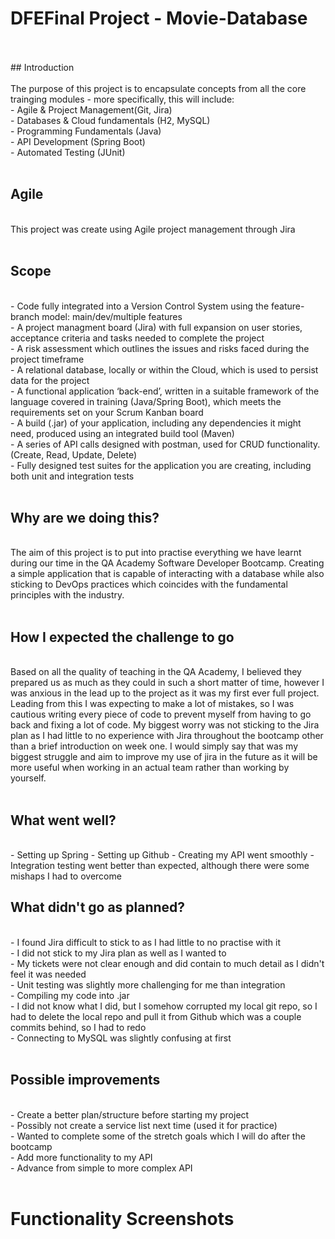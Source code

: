 # DFEFinal Project - Movie-Database
<br />
<br />
## Introduction <br />
<br />
The purpose of this project is to encapsulate concepts from all the core trainging modules - more specifically, this will include: <br />
- Agile & Project Management(Git, Jira) <br />
- Databases & Cloud fundamentals (H2, MySQL) <br />
- Programming Fundamentals (Java) <br />
- API Development (Spring Boot) <br />
- Automated Testing (JUnit) <br />
<br />

## Agile <br />
<br />
This project was create using Agile project management through Jira <br />
<br />

## Scope <br />
<br />
- Code fully integrated into a Version Control System using the feature-branch model: main/dev/multiple features <br />
- A project managment board (Jira) with full expansion on user stories, acceptance criteria and tasks needed to complete the project <br />
- A risk assessment which outlines the issues and risks faced during the project timeframe <br />
- A relational database, locally or within the Cloud, which is used to persist data for the project <br />
- A functional application ‘back-end’, written in a suitable framework of the language covered in training (Java/Spring Boot), which meets the requirements set on your Scrum Kanban board <br />
- A build (.jar) of your application, including any dependencies it might need, produced using an integrated build tool (Maven) <br />
- A series of API calls designed with postman, used for CRUD functionality. (Create, Read, Update, Delete) <br />
- Fully designed test suites for the application you are creating, including both unit and integration tests <br />
<br />

## Why are we doing this? <br />
<br />
The aim of this project is to put into practise everything we have learnt during our time in the QA Academy Software Developer Bootcamp. Creating a simple application that is capable of interacting with a database while also sticking to DevOps practices which coincides with the fundamental principles with the industry. <br />
<br />

## How I expected the challenge to go <br />
<br />
Based on all the quality of teaching in the QA Academy, I believed they prepared us as much as they could in such a short matter of time, however I was anxious in the lead up to the project as it was my first ever full project. Leading from this I was expecting to make a lot of mistakes, so I was cautious writing every piece of code to prevent myself from having to go back and fixing a lot of code. My biggest worry was not sticking to the Jira plan as I had little to no experience with Jira throughout the bootcamp other than a brief introduction on week one. I would simply say that was my biggest struggle and aim to improve my use of jira in the future as it will be more useful when working in an actual team rather than working by yourself. <br />
<br />

## What went well? <br />
<br />
- Setting up Spring
- Setting up Github
- Creating my API went smoothly 
- Integration testing went better than expected, although there were some mishaps I had to overcome
<br />

## What didn't go as planned? <br />
<br />
- I found Jira difficult to stick to as I had little to no practise with it <br />
- I did not stick to my Jira plan as well as I wanted to <br />
- My tickets were not clear enough and did contain to much detail as I didn't feel it was needed <br />
- Unit testing was slightly more challenging for me than integration <br />
- Compiling my code into .jar <br />
- I did not know what I did, but I somehow corrupted my local git repo, so I had to delete the local repo and pull it from Github which was a couple commits behind, so I had to redo <br />
- Connecting to MySQL was slightly confusing at first <br />
<br />

## Possible improvements <br />
<br />
- Create a better plan/structure before starting my project <br />
- Possibly not create a service list next time (used it for practice) <br />
- Wanted to complete some of the stretch goals which I will do after the bootcamp <br />
- Add more functionality to my API <br />
- Advance from simple to more complex API <br />
<br />

# Functionality Screenshots <br />
